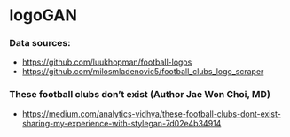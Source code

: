 # logoGAN

### Data sources:
- https://github.com/luukhopman/football-logos
- https://github.com/milosmladenovic5/football_clubs_logo_scraper

### These football clubs don’t exist (Author Jae Won Choi, MD)
- https://medium.com/analytics-vidhya/these-football-clubs-dont-exist-sharing-my-experience-with-stylegan-7d02e4b34914
